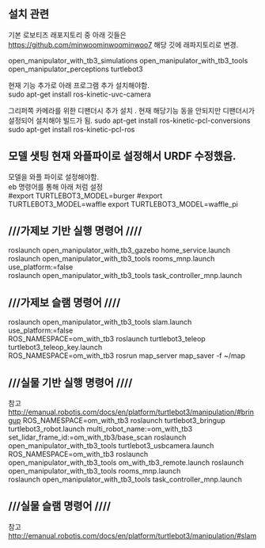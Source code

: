 ## 설치 관련      
기본 로보티즈 래포지토리 중 아래 깃들은 
https://github.com/minwoominwoominwoo7   해당 깃에 래파지토리로 변경. 

open_manipulator_with_tb3_simulations
open_manipulator_with_tb3_tools
open_manipulator_perceptions
turtlebot3

현재 기능 추가로 아래 프로그램 추가 설치해야함.  
sudo apt-get install ros-kinetic-uvc-camera  

그리퍼쪽 카메라를 위한 디팬더시 추가 설치 . 현재 해당기능  동을 안되지만 디팬더시가 설정되어 설치해야 빌드가 됨. 
sudo apt-get install ros-kinetic-pcl-conversions
sudo apt-get install ros-kinetic-pcl-ros  

## 모델 샛팅 현재 와플파이로 설정해서 URDF 수정했음. 
모델을 와플 파이로 설정해야함.  
eb 명령어를 통해 아래 처럼 설정  
#export TURTLEBOT3_MODEL=burger
#export TURTLEBOT3_MODEL=waffle
export TURTLEBOT3_MODEL=waffle_pi

## ///가제보 기반 실행 명령어 ////  
roslaunch open_manipulator_with_tb3_gazebo home_service.launch   
roslaunch open_manipulator_with_tb3_tools rooms_mnp.launch use_platform:=false   
roslaunch open_manipulator_with_tb3_tools task_controller_mnp.launch   

## ///가제보 슬램 명령어 ////   
roslaunch open_manipulator_with_tb3_tools slam.launch use_platform:=false   
ROS_NAMESPACE=om_with_tb3 roslaunch turtlebot3_teleop turtlebot3_teleop_key.launch   
ROS_NAMESPACE=om_with_tb3 rosrun map_server map_saver -f ~/map   


## ///실물 기반 실행 명령어 ////  
참고 
http://emanual.robotis.com/docs/en/platform/turtlebot3/manipulation/#bringup
ROS_NAMESPACE=om_with_tb3 roslaunch turtlebot3_bringup turtlebot3_robot.launch multi_robot_name:=om_with_tb3 set_lidar_frame_id:=om_with_tb3/base_scan
roslaunch open_manipulator_with_tb3_tools turtlebot3_usbcamera.launch
ROS_NAMESPACE=om_with_tb3 roslaunch open_manipulator_with_tb3_tools om_with_tb3_remote.launch
roslaunch open_manipulator_with_tb3_tools rooms_mnp.launch   
roslaunch open_manipulator_with_tb3_tools task_controller_mnp.launch   

## ///실물 슬램 명령어 ////   
참고 
http://emanual.robotis.com/docs/en/platform/turtlebot3/manipulation/#slam

